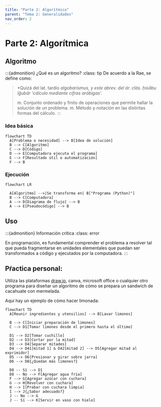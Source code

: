 ```yaml
---
title: "Parte 2: Algorítmica"
parent: "Tema 2: Generalidades"
nav_order: 2
---
```


# Parte 2: Algorítmica

## Algoritmo

:::{admonition} ¿Qué es un algoritmo? 
:class: tip
De acuerdo a la Rae, se define como:
> *Quizá del lat. tardío *algobarismus, y este abrev. del ár. clás. ḥisābu lḡubār 'cálculo mediante cifras arábigas'.*
> 
> m. Conjunto ordenado y finito de operaciones que permite hallar la solución de un problema.
> m. Método y notación en las distintas formas del cálculo.
:::

### Idea básica

```{mermaid}
flowchart TD
  A[Problema o necesidad] --> B[Idea de solución]
  B --> C[Algoritmo]
  C --> D[Código]
  D --> E[Computadora ejecuta el programa]
  E --> F[Resultado útil o automatización]
  F --> B
```
### Ejecución
```{mermaid}
flowchart LR

  A[Algoritmo] -->|Se transforma en| B["Programa (Python)"]
  B --> C[Computadora]
  A --> D[Diagrama de flujo] --> B
  A --> E[Pseudocódigo] --> B
```

## Uso

:::{admonition} Información crítica
:class: error
 
En programación, es fundamental comprender el problema a resolver tal que pueda fragmentarse en unidades elementales que puedan ser transformados a código y ejecutados por la computadora.
:::

## Pŕactica personal:

Utiliza las plataformas [draw.io](https://draw.io), canva, microsoft office o cualquier otro programa para diseñar un algoritmo de cómo se prepara un sandwich de cacahuate con mermelada. 

Aquí hay un ejemplo de cómo hacer limonada:

```{mermaid}
flowchart TD
  A[Reunir ingredientes y utensilios] --> B[Lavar limones]

  B --> C[Iniciar preparación de limones]
  C --> D1[Tomar limones desde el primero hasta el último]

  D1 --> D2[Tomar cuchillo]
  D2 --> D3[Cortar por la mitad]
  D3 --> D4[Separar mitades]
  D4 --> D41[mitad 1] & D42[mitad 2] --> D5[Agregar mitad al exprimidor]
  D5 --> D6[Presionar y girar sobre jarra]
  D6 --> D8{¿Quedan más limones?}

  D8 -- Sí --> D1
  D8 -- No --> F[Agregar agua fría]
  F --> G[Agregar azúcar con cuchara]
  G --> H[Revolver con cuchara]
  H --> I[Probar con cuchara limpia]
  I --> J{¿Sabor adecuado?}
  J -- No --> G
  J -- Sí --> K[Servir en vaso con hielo]

```